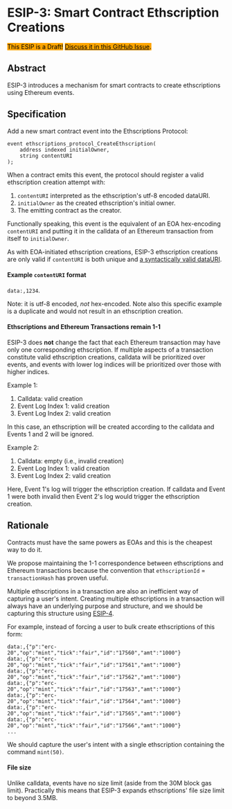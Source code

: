 # ESIP-3: Smart Contract Ethscription Creations

<mark style="background-color:orange;">This ESIP is a Draft!</mark> [<mark style="background-color:orange;">Discuss it in this GitHub Issue</mark>](https://github.com/ethscriptions-protocol/ESIPs/issues/6)<mark style="background-color:orange;">.</mark>

## Abstract

ESIP-3 introduces a mechanism for smart contracts to create ethscriptions using Ethereum events.

## Specification

Add a new smart contract event into the Ethscriptions Protocol:

```solidity
event ethscriptions_protocol_CreateEthscription(
    address indexed initialOwner,
    string contentURI
);
```

When a contract emits this event, the protocol should register a valid ethscription creation attempt with:

1. `contentURI` interpreted as the ethscription's utf-8 encoded dataURI.
2. `initialOwner` as the created ethscription's initial owner.
3. The emitting contract as the creator.

Functionally speaking, this event is the equivalent of an EOA hex-encoding `contentURI` and putting it in the calldata of an Ethereum transaction from itself to `initialOwner`.

As with EOA-initiated ethscription creations, ESIP-3 ethscription creations are only valid if `contentURI` is both unique and [a syntactically valid dataURI](https://docs.ethscriptions.com/overview/how-ethscriptions-work#how-to-validate-a-datauri).

#### Example `contentURI` format

`data:,1234`.

Note: it is utf-8 encoded, _not_ hex-encoded. Note also this specific example is a duplicate and would not result in an ethscription creation.

#### Ethscriptions and Ethereum Transactions remain 1-1

ESIP-3 does **not** change the fact that each Ethereum transaction may have only one corresponding ethscription. If multiple aspects of a transaction constitute valid ethscription creations, calldata will be prioritized over events, and events with lower log indices will be prioritized over those with higher indices.

Example 1:

1. Calldata: valid creation
2. Event Log Index 1: valid creation
3. Event Log Index 2: valid creation

In this case, an ethscription will be created according to the calldata and Events 1 and 2 will be ignored.

Example 2:

1. Calldata: empty (i.e., invalid creation)
2. Event Log Index 1: valid creation
3. Event Log Index 2: valid creation

Here, Event 1's log will trigger the ethscription creation. If calldata and Event 1 were both invalid then Event 2's log would trigger the ethscription creation.

## Rationale

Contracts must have the same powers as EOAs and this is the cheapest way to do it.

We propose maintaining the 1-1 correspondence between ethscriptions and Ethereum transactions because the convention that `ethscriptionId` = `transactionHash` has proven useful.

Multiple ethscriptions in a transaction are also an inefficient way of capturing a user's intent. Creating multiple ethscriptions in a transaction will always have an underlying purpose and structure, and we should be capturing this structure using [ESIP-4](https://docs.ethscriptions.com/esips/esip-4-the-ethscriptions-virtual-machine).

For example, instead of forcing a user to bulk create ethscriptions of this form:

```
data:,{"p":"erc-20","op":"mint","tick":"fair","id":"17560","amt":"1000"}
data:,{"p":"erc-20","op":"mint","tick":"fair","id":"17561","amt":"1000"}
data:,{"p":"erc-20","op":"mint","tick":"fair","id":"17562","amt":"1000"}
data:,{"p":"erc-20","op":"mint","tick":"fair","id":"17563","amt":"1000"}
data:,{"p":"erc-20","op":"mint","tick":"fair","id":"17564","amt":"1000"}
data:,{"p":"erc-20","op":"mint","tick":"fair","id":"17565","amt":"1000"}
data:,{"p":"erc-20","op":"mint","tick":"fair","id":"17566","amt":"1000"}
...
```

We should capture the user's intent with a single ethscription containing the command `mint(50)`.

#### File size

Unlike calldata, events have no size limit (aside from the 30M block gas limit). Practically this means that ESIP-3 expands ethscriptions' file size limit to beyond 3.5MB.

















